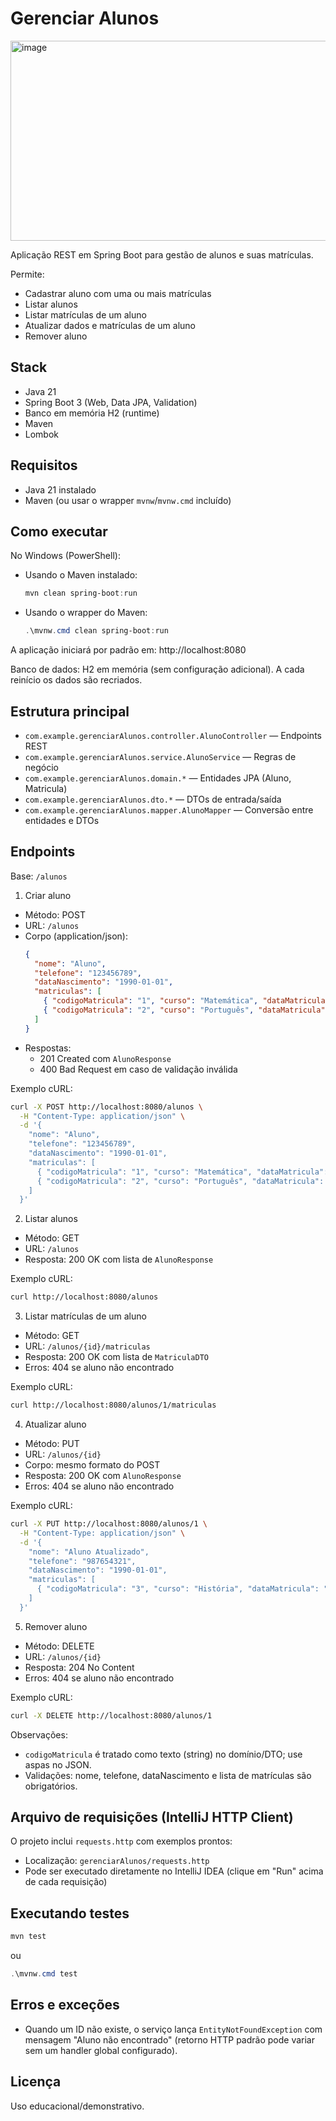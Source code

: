 # Gerenciar Alunos

<img width="1101" height="320" alt="image" src="https://github.com/user-attachments/assets/37ef1e72-d407-4fc3-bd44-8b173d680242" />


Aplicação REST em Spring Boot para gestão de alunos e suas matrículas.

Permite:
- Cadastrar aluno com uma ou mais matrículas
- Listar alunos
- Listar matrículas de um aluno
- Atualizar dados e matrículas de um aluno
- Remover aluno

## Stack
- Java 21
- Spring Boot 3 (Web, Data JPA, Validation)
- Banco em memória H2 (runtime)
- Maven
- Lombok

## Requisitos
- Java 21 instalado
- Maven (ou usar o wrapper `mvnw`/`mvnw.cmd` incluído)

## Como executar
No Windows (PowerShell):

- Usando o Maven instalado:
  ```powershell
  mvn clean spring-boot:run
  ```

- Usando o wrapper do Maven:
  ```powershell
  .\mvnw.cmd clean spring-boot:run
  ```

A aplicação iniciará por padrão em: http://localhost:8080

Banco de dados: H2 em memória (sem configuração adicional). A cada reinício os dados são recriados.

## Estrutura principal
- `com.example.gerenciarAlunos.controller.AlunoController` — Endpoints REST
- `com.example.gerenciarAlunos.service.AlunoService` — Regras de negócio
- `com.example.gerenciarAlunos.domain.*` — Entidades JPA (Aluno, Matricula)
- `com.example.gerenciarAlunos.dto.*` — DTOs de entrada/saída
- `com.example.gerenciarAlunos.mapper.AlunoMapper` — Conversão entre entidades e DTOs

## Endpoints
Base: `/alunos`

1) Criar aluno
- Método: POST
- URL: `/alunos`
- Corpo (application/json):
  ```json
  {
    "nome": "Aluno",
    "telefone": "123456789",
    "dataNascimento": "1990-01-01",
    "matriculas": [
      { "codigoMatricula": "1", "curso": "Matemática", "dataMatricula": "2022-01-01" },
      { "codigoMatricula": "2", "curso": "Português", "dataMatricula": "2022-02-01" }
    ]
  }
  ```
- Respostas:
  - 201 Created com `AlunoResponse`
  - 400 Bad Request em caso de validação inválida

Exemplo cURL:
```bash
curl -X POST http://localhost:8080/alunos \
  -H "Content-Type: application/json" \
  -d '{
    "nome": "Aluno",
    "telefone": "123456789",
    "dataNascimento": "1990-01-01",
    "matriculas": [
      { "codigoMatricula": "1", "curso": "Matemática", "dataMatricula": "2022-01-01" },
      { "codigoMatricula": "2", "curso": "Português", "dataMatricula": "2022-02-01" }
    ]
  }'
```

2) Listar alunos
- Método: GET
- URL: `/alunos`
- Resposta: 200 OK com lista de `AlunoResponse`

Exemplo cURL:
```bash
curl http://localhost:8080/alunos
```

3) Listar matrículas de um aluno
- Método: GET
- URL: `/alunos/{id}/matriculas`
- Resposta: 200 OK com lista de `MatriculaDTO`
- Erros: 404 se aluno não encontrado

Exemplo cURL:
```bash
curl http://localhost:8080/alunos/1/matriculas
```

4) Atualizar aluno
- Método: PUT
- URL: `/alunos/{id}`
- Corpo: mesmo formato do POST
- Resposta: 200 OK com `AlunoResponse`
- Erros: 404 se aluno não encontrado

Exemplo cURL:
```bash
curl -X PUT http://localhost:8080/alunos/1 \
  -H "Content-Type: application/json" \
  -d '{
    "nome": "Aluno Atualizado",
    "telefone": "987654321",
    "dataNascimento": "1990-01-01",
    "matriculas": [
      { "codigoMatricula": "3", "curso": "História", "dataMatricula": "2023-01-01" }
    ]
  }'
```

5) Remover aluno
- Método: DELETE
- URL: `/alunos/{id}`
- Resposta: 204 No Content
- Erros: 404 se aluno não encontrado

Exemplo cURL:
```bash
curl -X DELETE http://localhost:8080/alunos/1
```

Observações:
- `codigoMatricula` é tratado como texto (string) no domínio/DTO; use aspas no JSON.
- Validações: nome, telefone, dataNascimento e lista de matrículas são obrigatórios.

## Arquivo de requisições (IntelliJ HTTP Client)
O projeto inclui `requests.http` com exemplos prontos:
- Localização: `gerenciarAlunos/requests.http`
- Pode ser executado diretamente no IntelliJ IDEA (clique em "Run" acima de cada requisição)

## Executando testes
```powershell
mvn test
```
ou
```powershell
.\mvnw.cmd test
```

## Erros e exceções
- Quando um ID não existe, o serviço lança `EntityNotFoundException` com mensagem "Aluno não encontrado" (retorno HTTP padrão pode variar sem um handler global configurado).

## Licença
Uso educacional/demonstrativo.
